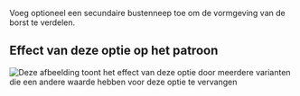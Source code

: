 Voeg optioneel een secundaire bustenneep toe om de vormgeving van de borst te verdelen.

## Effect van deze optie op het patroon

![Deze afbeelding toont het effect van deze optie door meerdere varianten die een andere waarde hebben voor deze optie te vervangen](breanna_secondarybustdart_sample.svg "Effect van deze optie op het patroon")
